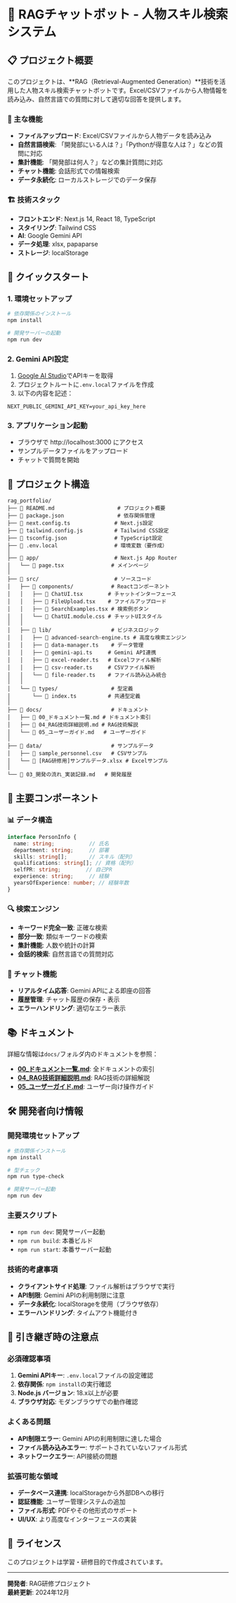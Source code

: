 # 🚀 RAGチャットボット - 人物スキル検索システム

## 📋 プロジェクト概要

このプロジェクトは、**RAG（Retrieval-Augmented Generation）**技術を活用した人物スキル検索チャットボットです。Excel/CSVファイルから人物情報を読み込み、自然言語での質問に対して適切な回答を提供します。

### 🎯 主な機能
- **ファイルアップロード**: Excel/CSVファイルから人物データを読み込み
- **自然言語検索**: 「開発部にいる人は？」「Pythonが得意な人は？」などの質問に対応
- **集計機能**: 「開発部は何人？」などの集計質問に対応
- **チャット機能**: 会話形式での情報検索
- **データ永続化**: ローカルストレージでのデータ保存

### 🏗️ 技術スタック
- **フロントエンド**: Next.js 14, React 18, TypeScript
- **スタイリング**: Tailwind CSS
- **AI**: Google Gemini API
- **データ処理**: xlsx, papaparse
- **ストレージ**: localStorage

## 🚀 クイックスタート

### 1. 環境セットアップ
```bash
# 依存関係のインストール
npm install

# 開発サーバーの起動
npm run dev
```

### 2. Gemini API設定
1. [Google AI Studio](https://makersuite.google.com/app/apikey)でAPIキーを取得
2. プロジェクトルートに`.env.local`ファイルを作成
3. 以下の内容を記述：
```env
NEXT_PUBLIC_GEMINI_API_KEY=your_api_key_here
```

### 3. アプリケーション起動
- ブラウザで http://localhost:3000 にアクセス
- サンプルデータファイルをアップロード
- チャットで質問を開始

## 📁 プロジェクト構造

```
rag_portfolio/
├── 📄 README.md                    # プロジェクト概要
├── 📄 package.json                 # 依存関係管理
├── 📄 next.config.ts              # Next.js設定
├── 📄 tailwind.config.js          # Tailwind CSS設定
├── 📄 tsconfig.json               # TypeScript設定
├── 📄 .env.local                  # 環境変数（要作成）
│
├── 📁 app/                        # Next.js App Router
│   └── 📄 page.tsx               # メインページ
│
├── 📁 src/                        # ソースコード
│   ├── 📁 components/            # Reactコンポーネント
│   │   ├── 📄 ChatUI.tsx        # チャットインターフェース
│   │   ├── 📄 FileUpload.tsx    # ファイルアップロード
│   │   ├── 📄 SearchExamples.tsx # 検索例ボタン
│   │   └── 📄 ChatUI.module.css # チャットUIスタイル
│   │
│   ├── 📁 lib/                   # ビジネスロジック
│   │   ├── 📄 advanced-search-engine.ts # 高度な検索エンジン
│   │   ├── 📄 data-manager.ts    # データ管理
│   │   ├── 📄 gemini-api.ts     # Gemini API連携
│   │   ├── 📄 excel-reader.ts   # Excelファイル解析
│   │   ├── 📄 csv-reader.ts     # CSVファイル解析
│   │   └── 📄 file-reader.ts    # ファイル読み込み統合
│   │
│   └── 📁 types/                 # 型定義
│       └── 📄 index.ts          # 共通型定義
│
├── 📁 docs/                      # ドキュメント
│   ├── 📄 00_ドキュメント一覧.md # ドキュメント索引
│   ├── 📄 04_RAG技術詳細説明.md # RAG技術解説
│   └── 📄 05_ユーザーガイド.md   # ユーザーガイド
│
├── 📁 data/                      # サンプルデータ
│   ├── 📄 sample_personnel.csv   # CSVサンプル
│   └── 📄 [RAG研修用]サンプルデータ.xlsx # Excelサンプル
│
└── 📄 03_開発の流れ_実装記録.md   # 開発履歴
```

## 🔧 主要コンポーネント

### 📊 データ構造
```typescript
interface PersonInfo {
  name: string;           // 氏名
  department: string;     // 部署
  skills: string[];       // スキル（配列）
  qualifications: string[]; // 資格（配列）
  selfPR: string;        // 自己PR
  experience: string;     // 経験
  yearsOfExperience: number; // 経験年数
}
```

### 🔍 検索エンジン
- **キーワード完全一致**: 正確な検索
- **部分一致**: 類似キーワードの検索
- **集計機能**: 人数や統計の計算
- **会話的検索**: 自然言語での質問対応

### 💬 チャット機能
- **リアルタイム応答**: Gemini APIによる即座の回答
- **履歴管理**: チャット履歴の保存・表示
- **エラーハンドリング**: 適切なエラー表示

## 📚 ドキュメント

詳細な情報は`docs/`フォルダ内のドキュメントを参照：

- **[00_ドキュメント一覧.md](docs/00_ドキュメント一覧.md)**: 全ドキュメントの索引
- **[04_RAG技術詳細説明.md](docs/04_RAG技術詳細説明.md)**: RAG技術の詳細解説
- **[05_ユーザーガイド.md](docs/05_ユーザーガイド.md)**: ユーザー向け操作ガイド

## 🛠️ 開発者向け情報

### 開発環境セットアップ
```bash
# 依存関係インストール
npm install

# 型チェック
npm run type-check

# 開発サーバー起動
npm run dev
```

### 主要スクリプト
- `npm run dev`: 開発サーバー起動
- `npm run build`: 本番ビルド
- `npm run start`: 本番サーバー起動

### 技術的考慮事項
- **クライアントサイド処理**: ファイル解析はブラウザで実行
- **API制限**: Gemini APIの利用制限に注意
- **データ永続化**: localStorageを使用（ブラウザ依存）
- **エラーハンドリング**: タイムアウト機能付き

## 🤝 引き継ぎ時の注意点

### 必須確認事項
1. **Gemini APIキー**: `.env.local`ファイルの設定確認
2. **依存関係**: `npm install`の実行確認
3. **Node.js バージョン**: 18.x以上が必要
4. **ブラウザ対応**: モダンブラウザでの動作確認

### よくある問題
- **API制限エラー**: Gemini APIの利用制限に達した場合
- **ファイル読み込みエラー**: サポートされていないファイル形式
- **ネットワークエラー**: API接続の問題

### 拡張可能な領域
- **データベース連携**: localStorageから外部DBへの移行
- **認証機能**: ユーザー管理システムの追加
- **ファイル形式**: PDFやその他形式のサポート
- **UI/UX**: より高度なインターフェースの実装

## 📄 ライセンス

このプロジェクトは学習・研修目的で作成されています。

---

**開発者**: RAG研修プロジェクト  
**最終更新**: 2024年12月